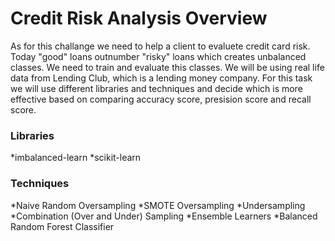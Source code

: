 # Credit Risk Analysis Overview

As for this challange we need to help a client to evaluete credit card risk. Today "good" loans outnumber "risky" loans which creates unbalanced classes. We need to train and evaluate this classes. We will be using real life data from Lending Club, which is a lending money company. For this task we will use different libraries and techniques and decide which is more effective based on comparing accuracy score, presision score and recall score.

### Libraries
*imbalanced-learn
*scikit-learn

### Techniques
*Naive Random Oversampling
*SMOTE Oversampling
*Undersampling
*Combination (Over and Under) Sampling
*Ensemble Learners
*Balanced Random Forest Classifier
